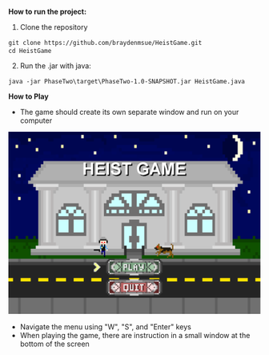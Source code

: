 **How to run the project:**
1. Clone the repository
```
git clone https://github.com/braydenmsue/HeistGame.git
cd HeistGame
```

2. Run the .jar with java:
```
java -jar PhaseTwo\target\PhaseTwo-1.0-SNAPSHOT.jar HeistGame.java
```

**How to Play**
- The game should create its own separate window and run on your computer

![alt text](https://github.com/braydenmsue/HeistGame/blob/main/images/Title.PNG?raw=true)
- Navigate the menu using "W", "S", and "Enter" keys
- When playing the game, there are instruction in a small window at the bottom of the screen

